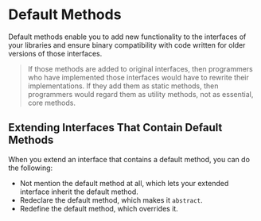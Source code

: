 # Default Methods

Default methods enable you to add new functionality to the interfaces of your libraries and ensure binary compatibility with code written for older versions of those interfaces.

> If those methods are added to original interfaces, then programmers who have implemented those interfaces would have to rewrite their implementations. If they add them as static methods, then programmers would regard them as utility methods, not as essential, core methods.

## Extending Interfaces That Contain Default Methods

When you extend an interface that contains a default method, you can do the following:

* Not mention the default method at all, which lets your extended interface inherit the default method.
* Redeclare the default method, which makes it `abstract`.
* Redefine the default method, which overrides it.
